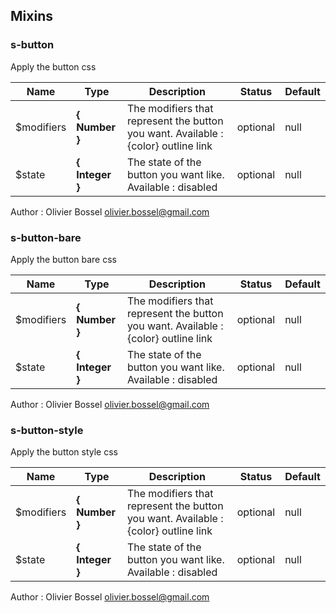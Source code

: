 ## Mixins


### s-button

Apply the button css


Name  |  Type  |  Description  |  Status  |  Default
------------  |  ------------  |  ------------  |  ------------  |  ------------
$modifiers  |  **{ Number }**  |  The modifiers that represent the button you want. Available : {color} outline link  |  optional  |  null
$state  |  **{ Integer }**  |  The state of the button you want like. Available : disabled  |  optional  |  null

Author : Olivier Bossel <olivier.bossel@gmail.com>


### s-button-bare

Apply the button bare css


Name  |  Type  |  Description  |  Status  |  Default
------------  |  ------------  |  ------------  |  ------------  |  ------------
$modifiers  |  **{ Number }**  |  The modifiers that represent the button you want. Available : {color} outline link  |  optional  |  null
$state  |  **{ Integer }**  |  The state of the button you want like. Available : disabled  |  optional  |  null

Author : Olivier Bossel <olivier.bossel@gmail.com>


### s-button-style

Apply the button style css


Name  |  Type  |  Description  |  Status  |  Default
------------  |  ------------  |  ------------  |  ------------  |  ------------
$modifiers  |  **{ Number }**  |  The modifiers that represent the button you want. Available : {color} outline link  |  optional  |  null
$state  |  **{ Integer }**  |  The state of the button you want like. Available : disabled  |  optional  |  null

Author : Olivier Bossel <olivier.bossel@gmail.com>